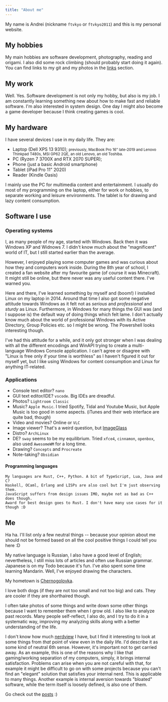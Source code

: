 ```yaml
---
title: "About me"
---
```


My name is Andrei (nickname `ftvkyo` or `ftvkyo2011`) and this is my personal website.

## My hobbies

My main hobbies are software development, photography, reading and origami.
I also did some rock climbing (should probably start doing it again).
You can find links to my git and my photos in the [links](/links/) section.

## My work

Well.
Yes.
Software development is not only my hobby, but also is my job.
I am constantly learning something new about how to make fast and reliable software.
I'm also interested in system design.
One day I might also become a game developer because I think creating games is cool.

## My hardware

I have several devices I use in my daily life. They are:

- Laptop (Dell XPS 13 9310);
  <small>
    previously, MacBook Pro 16" late-2019 and Lenovo Thinkpad T480s,
    MSI GP62 2QE, an old Lenovo, an old Toshiba.
  </small>
- PC (Ryzen 7 3700X and RTX 2070 SUPER);
- Phone (just a basic Android smartphone)
- Tablet (iPad Pro 11" 2020)
- Reader (Kindle Oasis)

I mainly use the PC for multimedia content and entertainment.
I usually do most of my programming on the laptop, either for work or hobbies,
to separate working and leisure environments.
The tablet is for drawing and lazy content consumption.

## Software I use

### Operating systems

I, as many people of my age, started with Windows. Back then it was Windows XP
and Widnows 7. I didn't know much about the "magnificent" world of IT,
but I still started earlier than the average.

However, I enjoyed playing some computer games and was curious about how they
and computers work inside. During the 8th year of school,
I created a fan website after my favourite game (of course it was Minecraft).
It might still be online, but there never was any useful content there.
I've warned you.

Here and there, I've learned something by myself and (boom!)
I installed Linux on my laptop in 2014. Around that time I also got
some negative attitude towards Windows as it felt not as _serious_
and _professional_ and _sturdy_ as Linux. Furthermore, in Windows
for many things the GUI was (and I suppose is) the default way of doing things
which felt lame. I don't actually know much about the world of professional
Windows with its Active Directory, Group Policies etc. so I might be wrong.
The Powershell looks interesting though.

I've had this attitude for a while, and it only got stronger when I was dealing
with all the different encodings and WinAPI trying to create
a multi-language Windows Console application.
I can't agree or disagree with "Linux is free only if your time is worthless"
as I haven't figured it out for myself yet, but I like using Windows
for content consumption and Linux for anything IT-related.

### Applications

- Console text editor? `nano`
- GUI text editor/IDE? `vscode`. Big IDEs are dreadful.
- Photos? `Lightroom Classic`
- Music? `Apple Music`. I tried Spotify, Tidal and Youtube Music, but Apple Music is too good in some aspects. (iTunes and their web interface are quite bad, though)
- Video and movies? Online or `VLC`
- Image viewer? That's a weird question, but [ImageGlass][ig]
- Distro? `ArchLinux`
- DE? `sway` seems to be my equilibrium. Tried `xfce4`, `cinnamon`, `openbox`,
  also used `AwesomeWM` for a long time.
- Drawing? `Concepts` and `Procreate`
- Note-taking? `Obsidian`

#### Programming languages

```
My languages are Rust, C++, Python. A bit of TypeScript, Lua, Java and C?
Haskell, OCaml, Erlang and LISPs are also cool but I'm just observing them.
JavaScript suffers from design issues IMO, maybe not as bad as C++ does though.
Award for best design goes to Rust. I don't have many use cases for it though :D
```

## Me

Ha ha.
I'll list only a few neutral things -- because your opinion about me should not
be formed based on all the cool positive things I could tell you here :D

My native language is Russian, I also have a good level of English;
nevertheless, I still miss lots of articles and often use Russian grammar.
Japanese is on my Todo because it's fun.
I've also spent some time learning Mandarin.
Well, I've enjoyed drawing the characters.

My hometown is [Chernogolovka][chg].

I love both dogs (if they are not too small and not too big) and cats.
They are cooler if they are shorthaired though.

I often take photos of some things and write down some other things
because I want to remember them when I grow old. I also like
to analyze past records. Many people self-reflect,
I also do, and I try to do it in a systematic way,
improving my analyzing skills along with a better understanding of the life.

I don't know how much [nerdview][nw]
I have, but I find it interesting to look at some things
from _that_ point of view even in the daily life.
I'd describe it as some kind of neutral 6th sense.
However, it's important not to get carried away.
As an example, this is one of the reasons why I like that gaming/working
separation of my computers, simply, it brings internal satisfaction.
Problems can arise when you are not careful with that,
for example it might be difficult to go on with some projects
because you can't find an "elegant" solution that satisfies your internal nerd.
This is applicable to many things.
Another example is internal aversion towards "bloated" software,
while the term itself is loosely defined, is also one of them.

Go check out the [posts](/post/) :)


[ig]: https://github.com/d2phap/ImageGlass
[chg]: https://en.wikipedia.org/wiki/Chernogolovka
[nw]: https://en.wikipedia.org/wiki/D%C3%A9formation_professionnelle
